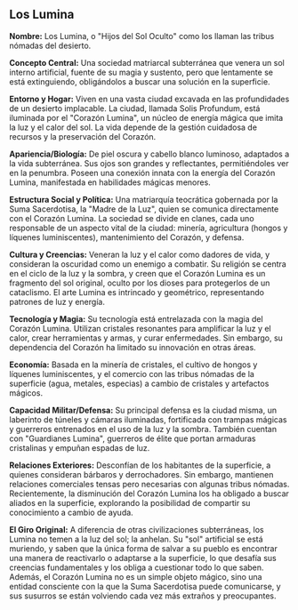 ## Los Lumina

**Nombre:** Los Lumina, o "Hijos del Sol Oculto" como los llaman las tribus nómadas del desierto.

**Concepto Central:** Una sociedad matriarcal subterránea que venera un sol interno artificial, fuente de su magia y sustento, pero que lentamente se está extinguiendo, obligándolos a buscar una solución en la superficie.

**Entorno y Hogar:** Viven en una vasta ciudad excavada en las profundidades de un desierto implacable. La ciudad, llamada Solis Profundum, está iluminada por el "Corazón Lumina", un núcleo de energía mágica que imita la luz y el calor del sol. La vida depende de la gestión cuidadosa de recursos y la preservación del Corazón.

**Apariencia/Biología:** De piel oscura y cabello blanco luminoso, adaptados a la vida subterránea. Sus ojos son grandes y reflectantes, permitiéndoles ver en la penumbra. Poseen una conexión innata con la energía del Corazón Lumina, manifestada en habilidades mágicas menores.

**Estructura Social y Política:** Una matriarquía teocrática gobernada por la Suma Sacerdotisa, la "Madre de la Luz", quien se comunica directamente con el Corazón Lumina. La sociedad se divide en clanes, cada uno responsable de un aspecto vital de la ciudad: minería, agricultura (hongos y líquenes luminiscentes), mantenimiento del Corazón, y defensa.

**Cultura y Creencias:** Veneran la luz y el calor como dadores de vida, y consideran la oscuridad como un enemigo a combatir. Su religión se centra en el ciclo de la luz y la sombra, y creen que el Corazón Lumina es un fragmento del sol original, oculto por los dioses para protegerlos de un cataclismo. El arte Lumina es intrincado y geométrico, representando patrones de luz y energía.

**Tecnología y Magia:** Su tecnología está entrelazada con la magia del Corazón Lumina. Utilizan cristales resonantes para amplificar la luz y el calor, crear herramientas y armas, y curar enfermedades. Sin embargo, su dependencia del Corazón ha limitado su innovación en otras áreas.

**Economía:** Basada en la minería de cristales, el cultivo de hongos y líquenes luminiscentes, y el comercio con las tribus nómadas de la superficie (agua, metales, especias) a cambio de cristales y artefactos mágicos.

**Capacidad Militar/Defensa:** Su principal defensa es la ciudad misma, un laberinto de túneles y cámaras iluminadas, fortificada con trampas mágicas y guerreros entrenados en el uso de la luz y la sombra. También cuentan con "Guardianes Lumina", guerreros de élite que portan armaduras cristalinas y empuñan espadas de luz.

**Relaciones Exteriores:** Desconfían de los habitantes de la superficie, a quienes consideran bárbaros y derrochadores. Sin embargo, mantienen relaciones comerciales tensas pero necesarias con algunas tribus nómadas. Recientemente, la disminución del Corazón Lumina los ha obligado a buscar aliados en la superficie, explorando la posibilidad de compartir su conocimiento a cambio de ayuda.

**El Giro Original:** A diferencia de otras civilizaciones subterráneas, los Lumina no temen a la luz del sol; la anhelan. Su "sol" artificial se está muriendo, y saben que la única forma de salvar a su pueblo es encontrar una manera de reactivarlo o adaptarse a la superficie, lo que desafía sus creencias fundamentales y los obliga a cuestionar todo lo que saben. Además, el Corazón Lumina no es un simple objeto mágico, sino una entidad consciente con la que la Suma Sacerdotisa puede comunicarse, y sus susurros se están volviendo cada vez más extraños y preocupantes.